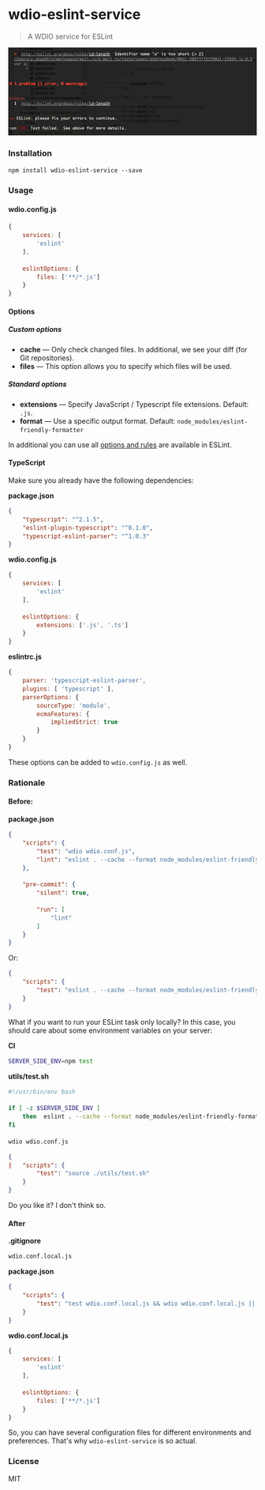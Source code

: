 # wdio-eslint-service

> A WDIO service for ESLint 

![wdio-eslint-service](./preview.png)


### Installation

```
npm install wdio-eslint-service --save
```

### Usage

#### wdio.config.js

```js
{
	services: [
		'eslint'
	],

	eslintOptions: {
		files: ['**/*.js']
	}
}
```


#### Options

##### Custom options

* **cache** — Only check changed files. In additional, we see your diff (for Git repositories).
* **files** — This option allows you to specify which files will be used.

##### Standard options

* **extensions** — Specify JavaScript / Typescript file extensions. Default: `.js`.
* **format** — Use a specific output format. Default: `node_modules/eslint-friendly-formatter`

In additional you can use all [options and rules](http://eslint.org/docs/developer-guide/nodejs-api) are available in ESLint. 


#### TypeScript

Make sure you already have the following dependencies: 

**package.json**

```json
{
	"typescript": "^2.1.5",
	"eslint-plugin-typescript": "^0.1.0",
	"typescript-eslint-parser": "^1.0.3"
}
```

**wdio.config.js**

```js
{
    services: [
        'eslint'
    ],

	eslintOptions: {
		extensions: ['.js', '.ts']
	}
}
```

**eslintrc.js**

```js
{
	parser: 'typescript-eslint-parser',
	plugins: [ 'typescript' ],
	parserOptions: {
		sourceType: 'module',
		ecmaFeatures: {
			impliedStrict: true
		}
	}
}
```

These options can be added to `wdio.config.js` as well.


### Rationale

#### Before:

**package.json**

```json
{
	"scripts": {
		"test": "wdio wdio.conf.js",
		"lint": "eslint . --cache --format node_modules/eslint-friendly-formatter --ext .js"
	},

	"pre-commit": {
		"silent": true,

		"run": [
			"lint"
		]
	}
}
```

Or:

```json
{
	"scripts": {
		"test": "eslint . --cache --format node_modules/eslint-friendly-formatter --ext .js && wdio wdio.conf.js"
	}
}
```

What if you want to run your ESLint task only locally? In this case, you should care about some environment variables on your server:

**CI**

```sh
SERVER_SIDE_ENV=npm test
```

**utils/test.sh**

```sh
#!/usr/bin/env bash

if [ -z $SERVER_SIDE_ENV ]
	then  eslint . --cache --format node_modules/eslint-friendly-formatter --ext .js
fi

wdio wdio.conf.js
```

```json
{
|   "scripts": {
		"test": "source ./utils/test.sh"
	}	
}
```

Do you like it? I don't think so.


#### After

**.gitignore**

```sh
wdio.conf.local.js
```

**package.json**

```json
{
	"scripts": {
		"test": "test wdio.conf.local.js && wdio wdio.conf.local.js || wdio wdio.conf.js"
	}
}
```

**wdio.conf.local.js**

```js
{
    services: [
        'eslint'
    ],
 
    eslintOptions: {
        files: ['**/*.js']
    }
}
```

So, you can have several configuration files for different environments and preferences.
That's why `wdio-eslint-service` is so actual.


### License

MIT

